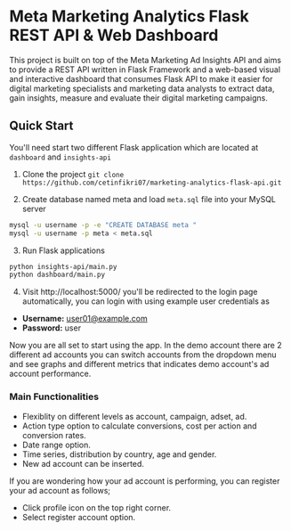 # Meta Marketing Analytics Flask REST API & Web Dashboard
This project is built on top of the Meta Marketing Ad Insights API and aims to provide a REST API written in Flask Framework and a web-based visual and interactive dashboard that consumes Flask API to make it easier for digital marketing specialists and marketing data analysts to extract data, gain insights, measure and evaluate their digital marketing campaigns.

## Quick Start 

You'll need start two different Flask application which are located at ```dashboard``` and ```insights-api```

1. Clone the project
```git clone https://github.com/cetinfikri07/marketing-analytics-flask-api.git```

2. Create database named meta and load ```meta.sql``` file into your MySQL server
```bash
mysql -u username -p -e "CREATE DATABASE meta " 
mysql -u username -p meta < meta.sql
```
3. Run Flask applications
```bash
python insights-api/main.py
python dashboard/main.py
```
4. Visit http://localhost:5000/ you'll be redirected to the login page automatically, you can login with using example user credentials as
* **Username:** user01@example.com
* **Password:** user

Now you are all set to start using the app. In the demo account there are 2 different ad accounts you can switch accounts from the dropdown menu and see graphs and different metrics that indicates demo account's ad account performance. 

### Main Functionalities

* Flexiblity on different levels as account, campaign, adset, ad.
* Action type option to calculate conversions, cost per action and conversion rates.
* Date range option.
* Time series, distribution by country, age and gender.
* New ad account can be inserted.

If you are wondering how your ad account is performing, you can register your ad account as follows;
* Click profile icon on the top right corner.
* Select register account option.
  

